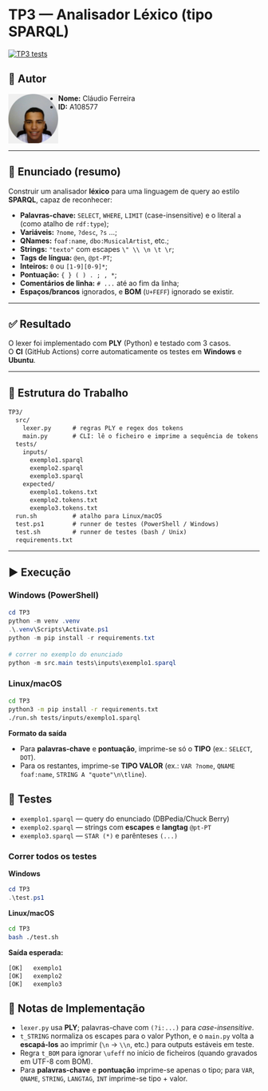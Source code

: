 # TP3 — Analisador Léxico (tipo SPARQL)

[![TP3 tests](https://github.com/claudioferreira177/PLC2025/actions/workflows/tp3-tests.yml/badge.svg)](https://github.com/claudioferreira177/PLC2025/actions/workflows/tp3-tests.yml)

## 👤 Autor
<img src="../img/perfil.jpg" alt="Foto de perfil" width="100" align="left">

- **Nome:** Cláudio Ferreira  
- **ID:** A108577  

<br clear="left"/>

---

## 📝 Enunciado (resumo)
Construir um analisador **léxico** para uma linguagem de query ao estilo **SPARQL**, capaz de reconhecer:
- **Palavras-chave:** `SELECT`, `WHERE`, `LIMIT` (case-insensitive) e o literal `a` (como atalho de `rdf:type`);
- **Variáveis:** `?nome`, `?desc`, `?s` …;
- **QNames:** `foaf:name`, `dbo:MusicalArtist`, etc.;
- **Strings:** `"texto"` com escapes `\" \\ \n \t \r`;
- **Tags de língua:** `@en`, `@pt-PT`;
- **Inteiros:** `0` ou `[1-9][0-9]*`;
- **Pontuação:** `{ } ( ) . ; , *`;
- **Comentários de linha:** `# ...` até ao fim da linha;
- **Espaços/brancos** ignorados, e **BOM** (`U+FEFF`) ignorado se existir.

---

## ✅ Resultado
O lexer foi implementado com **PLY** (Python) e testado com 3 casos.  
O **CI** (GitHub Actions) corre automaticamente os testes em **Windows** e **Ubuntu**.

---

## 🧩 Estrutura do Trabalho
```text
TP3/
  src/
    lexer.py      # regras PLY e regex dos tokens
    main.py       # CLI: lê o ficheiro e imprime a sequência de tokens
  tests/
    inputs/
      exemplo1.sparql
      exemplo2.sparql
      exemplo3.sparql
    expected/
      exemplo1.tokens.txt
      exemplo2.tokens.txt
      exemplo3.tokens.txt
  run.sh          # atalho para Linux/macOS
  test.ps1        # runner de testes (PowerShell / Windows)
  test.sh         # runner de testes (bash / Unix)
  requirements.txt
```

---

## ▶️ Execução

### Windows (PowerShell)
```powershell
cd TP3
python -m venv .venv
.\.venv\Scripts\Activate.ps1
python -m pip install -r requirements.txt

# correr no exemplo do enunciado
python -m src.main tests\inputs\exemplo1.sparql
```

### Linux/macOS
```bash
cd TP3
python3 -m pip install -r requirements.txt
./run.sh tests/inputs/exemplo1.sparql
```

**Formato da saída**
- Para **palavras-chave** e **pontuação**, imprime-se só o **TIPO** (ex.: `SELECT`, `DOT`).
- Para os restantes, imprime-se **TIPO VALOR** (ex.: `VAR ?nome`, `QNAME foaf:name`, `STRING A "quote"\n\tline`).

## 🧪 Testes
- `exemplo1.sparql` — query do enunciado (DBPedia/Chuck Berry)
- `exemplo2.sparql` — strings com **escapes** e **langtag** `@pt-PT`
- `exemplo3.sparql` — `STAR (*)` e parênteses `(...)`

### Correr todos os testes

**Windows**
```powershell
cd TP3
.\test.ps1
```

**Linux/macOS**
```bash
cd TP3
bash ./test.sh
``` 

**Saída esperada:**
```
[OK]   exemplo1
[OK]   exemplo2
[OK]   exemplo3
```

## 🔎 Notas de Implementação
- `lexer.py` usa **PLY**; palavras-chave com `(?i:...)` para *case-insensitive*.  
- `t_STRING` normaliza os escapes para o valor Python, e o `main.py` volta a **escapá-los** ao imprimir (`\n` → `\\n`, etc.) para outputs estáveis em teste.  
- Regra `t_BOM` para ignorar `\ufeff` no início de ficheiros (quando gravados em UTF-8 com BOM).  
- Para **palavras-chave** e **pontuação** imprime-se apenas o tipo; para `VAR`, `QNAME`, `STRING`, `LANGTAG`, `INT` imprime-se tipo + valor.
